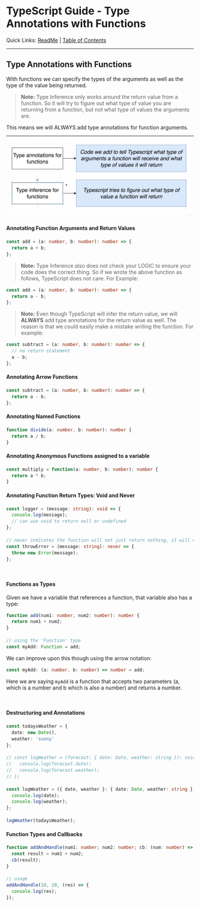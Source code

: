 # TypeScript Guide - Type Annotations with Functions
Quick Links: [ReadMe](../README.md) | [Table of Contents](00-index.md)

---

## Type Annotations with Functions

With functions we can specify the types of the arguments as well as the type of the value being returned.

> **Note:** Type Inference only works around the return value from a function. 
So it will try to figure out what type of value you are returning from a function, but not what type of values the arguments are.

This means we will ALWAYS add type annotations for function arguments.


|![](./screenshots/06-annotate-vs-infer-funcs.png)
|--


#### Annotating Function Arguments and Return Values
```ts
const add = (a: number, b: number): number => {
  return a + b;
};
```

> **Note:** Type Inference also does not check your LOGIC to ensure your code does the correct thing. So if we wrote the above function as follows, TypeScript does not care. For Example:

```ts
const add = (a: number, b: number): number => {
  return a - b;
};
```

> **Note:** Even though TypeScript will infer the return value, we will **ALWAYS** add type annotations for the return value as well. The reason is that we could easily make a mistake writing the function. For example: 

```ts
const subtract = (a: number, b: number): number => {
  // no return statement
  a - b;
};
```

#### Annotating Arrow Functions
```ts
const subtract = (a: number, b: number): number => {
  return a - b;
};
```

#### Annotating Named Functions
```ts
function divide(a: number, b: number): number {
  return a / b;
}
```

#### Annotating Anonymous Functions assigned to a variable
```ts
const multiply = function(a: number, b: number): number {
  return a * b;
}
```

#### Annotating Function Return Types: Void and Never
```ts
const logger = (message: string): void => {
  console.log(message);
  // can use void to return null or undefined
};

// never indicates the function will not just return nothing, it will never return
const throwError = (message: string): never => {
  throw new Error(message);
};
```

<br />

#### Functions as Types

Given we have a variable that references a function, that variable also has a type:

```ts
function add(num1: number, num2: number): number {
  return num1 + num2;
}

// using the 'Function' type
const myAdd: Function = add;
```

We can improve upon this though using the arrow notation:

```ts
const myAdd: (a: number, b: number) => number = add;
```

Here we are saying `myAdd` is a function that accepts two parameters (a, which is a number and b which is also a number) and returns a number.

<br />

#### Destructuring and Annotations

```ts
const todaysWeather = {
  date: new Date(),
  weather: 'sunny'
};

// const logWeather = (forecast: { date: Date, weather: string }): void => {
//   console.log(forecast.date);
//   console.log(forecast.weather);
// };

const logWeather = ({ date, weather }: { date: Date, weather: string }): void => {
  console.log(date);
  console.log(weather);
};

logWeather(todaysWeather);
```

#### Function Types and Callbacks

```ts
function addAndHandle(num1: number; num2: number; cb: (num: number) => void): void {
  const result = num1 + num2;
  cb(result);
}

// usage
addAndHandle(10, 20, (res) => {
  console.log(res);
});
```
